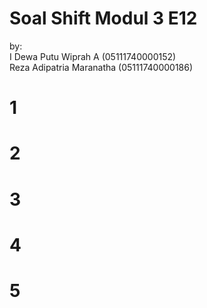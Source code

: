 # Soal Shift Modul 3 E12
by:<br/> 
I Dewa Putu Wiprah A      (05111740000152)<br/>
Reza Adipatria Maranatha  (05111740000186)
# 1

# 2

# 3

# 4

# 5
